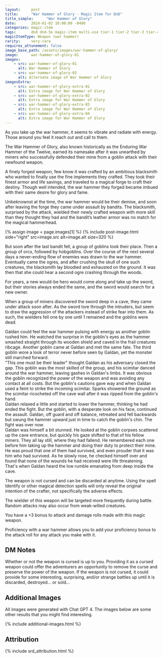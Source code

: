 ```yaml
---
layout:     post
title:      "War Hammer of Glory - Magic Item for DnD"
title_simple:      "War Hammer of Glory"
date:       2024-01-02 10:00:00 -0400
categories: magic-item
tags:       dnd dnd-5e magic-item multi-use tier-1 tier-2 tier-3 tier-4 wip
magicItemType: Weapon (war hammer)
rarity:     very-rare
requires_attunement: false
image_base_path: /assets/images/war-hammer-of-glory/
image:      war-hammer-of-glory-01
images:
    - src: war-hammer-of-glory-01
      alt: War Hammer of Glory
    - src: war-hammer-of-glory-02
      alt: Alternate image of War Hammer of Glory
imagesExtra:
    - src: war-hammer-of-glory-extra-01
      alt: Extra image for War Hammer of Glory
    - src: war-hammer-of-glory-extra-02
      alt: Extra image for War Hammer of Glory
    - src: war-hammer-of-glory-extra-03
      alt: Extra image for War Hammer of Glory
    - src: war-hammer-of-glory-extra-04
      alt: Extra image for War Hammer of Glory
---
```


<p class="read-aloud">
    As you take up the war hammer, it seems to vibrate and radiate with energy. Those around you feel it reach out and call to them.
</p>

The War Hammer of Glory, also known historically as the Enduring War Hammer of the Twelve, earned its namesake after it was unearthed by miners who successfully defended their mine from a goblin attack with their newfound weapon.

A finely forged weapon, few know it was crafted by an ambitious blacksmith who wanted to finally use the fine implements they crafted. They took their finest armor and life savings, and traveled to a magical forge to craft their destiny. Though well intended, the war hammer they forged became imbued with their same desire for glory and fame.

Unbeknownst at the time, the war hammer would be their demise, and soon after leaving the forge they came under assault by bandits. The blacksmith, surprised by the attack, wielded their newly crafted weapon with more skill than they thought they had and the bandit’s leather armor was no match for the magical hammerhead.

{% assign image = page.images[1] %}
{% include post-image.html side="right" src=image.src alt=image.alt size=320 %}

But soon after the last bandit fell, a group of goblins took their place. Then a group of orcs, followed by hobgoblins. Over the course of the next several days a never-ending flow of enemies was drawn to the war hammer. Eventually came the ogres, and after crushing the skull of one such creatures, the blacksmith lay bloodied and exhausted on the ground. It was then that she could hear a second ogre crashing through the woods.

For years, a new would-be hero would come along and take up the sword, but their stories always ended the same, and the sword would search for a new owner.

When a group of miners discovered the sword deep in a cave, they came under attack soon after. As the sword tore through the intruders, but seem to draw the aggression of the attackers instead of strike fear into them. As such, the wielders fell one by one until 1 remained and the goblins were dead.

<div class="read-aloud">
    Galdan could feel the war hammer pulsing with energy as another goblin rushed him. He watched the surprise in the goblin's eyes as the hammer smashed straight through its wooden shield and caved in the frail creatures ribcage. Another goblin came at Galdan and met the same fate. The third goblin wore a look of terror never before seen by Galdan, yet the monster still marched forward.
</div>
<div class="read-aloud">
    "This one must be their leader" thought Galdan as his adversary closed the gap. This goblin was the most skilled of the group, and his scimitar danced around the war hammer, leaving gashes in Galdan's limbs. It was obvious the goblin recognized the power of the weapon and was avoiding any contact at all costs. But the goblin's cautions gave way and when Galdan used a feint to strike the incoming scimitar. Sparks showered the ground as the scimitar ricocheted off the cave wall after it was ripped from the goblin's hand.
</div>
<div class="read-aloud">
    Galdan relaxed a little and started to lower the hammer, thinking he had ended the fight. But the goblin, with a desperate look on his face, continued the assault. Galdan, off guard and off balance, retreated and fell backwards but swung the hammer upward just in time to catch the goblin's chin. The fight was over now.
</div>
<div class="read-aloud">
    Galdan was himself a bit stunned. He looked at the goblin corpses scattered up the cave entrance, but quickly his gaze shifted to that of his fellow miners. They all lay still, where they had fallend. He remembered each one before him taking up the hammer and doing their duty to protect their mine. He was proud that one of them had survived, and even prouder that it was him who had survived. As he slowly rose, he checked himself over and found that none of the wounds he had received were life threatening.
</div>
<div class="read-aloud">
    That's when Galdan heard the low rumble emanating from deep inside the cave.
</div>

The weapon is not cursed and can be discarded at anytime. Using the spell Identify or other magical detection spells will only reveal the original intention of the crafter, not specifically the adverse effects.

The wielder of this weapon will be targeted more frequently during battle. Random attacks may also occur from weak-willed creatures.

You have a +3 bonus to attack and damage rolls made with this magic weapon.

Proficiency with a war hammer allows you to add your proficiency bonus to the attack roll for any attack you make with it.


## DM Notes

Whether or not the weapon is cursed is up to you. Providing it as a cursed weapon could offer the adventurers an opportunity to remove the curse and preserve the power of the weapon. If the weapon is not cursed, it could provide for some interesting, surprising, and/or strange battles up until it is discarded, destroyed... or sold...


## Additional Images

All images were generated with Chat GPT 4. The images below are some other results that you might find interesting.

{% include additional-images.html %}


## Attribution

{% include srd_attribution.html %}
